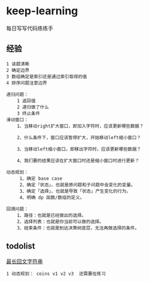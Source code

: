 # keep-learning
每日写写代码练练手

## 经验 
```
1 读题清晰
2 确定边界
3 数组确定是索引还是通过索引取得的值
4 排序问题注意边界

递归问题：
    1 返回值
    2 递归做了什么
    3 终止条件
滑动窗口：
    1、当移动right扩大窗口，即加入字符时，应该更新哪些数据？
    
    2、什么条件下，窗口应该暂停扩大，开始移动left缩小窗口？
    
    3、当移动left缩小窗口，即移出字符时，应该更新哪些数据？
    
    4、我们要的结果应该在扩大窗口时还是缩小窗口时进行更新？

动态规划：
     1、确定 base case
     2、确定「状态」，也就是原问题和子问题中会变化的变量。
     3、确定「选择」，也就是导致「状态」产生变化的行为。
     4、明确 dp 函数/数组的定义。

回溯问题：
    1、路径：也就是已经做出的选择。
    2、选择列表：也就是你当前可以做的选择。
    3、结束条件：也就是到达决策树底层，无法再做选择的条件。

```

## todolist
[最长回文字符串](https://leetcode-cn.com/problems/longest-palindromic-substring/solution/zui-chang-hui-wen-zi-chuan-by-leetcode-solution/)

```
1 动态规划： coins v1 v2 v3  还需要在练习
```
